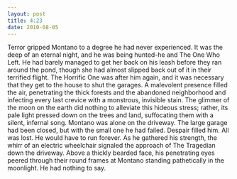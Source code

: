 ```yaml
---
layout: post
title: 4:23
date: 2010-08-05
---
```

Terror gripped Montano to a degree he had never experienced. It was the
      deep of an eternal night, and he was being hunted-he and The One Who Left. He had barely
      managed to get her back on his leash before they ran around the pond, though she had almost
      slipped back out of it in their terrified flight. The Horrific One was after him again, and it
      was necessary that they get to the house to shut the garages.    A
      malevolent presence filled the air, penetrating the thick forests and the abandoned
      neighborhood and infecting every last crevice with a monstrous, invisible stain. The glimmer
      of the moon on the earth did nothing to alleviate this hideous stress; rather, its pale light
      pressed down on the trees and land, suffocating them with a silent, infernal song.    Montano was alone on the driveway. The large garage had been closed, but with
      the small one he had failed. Despair filled him. All was lost. He would have to run forever.
      As he gathered his strength, the whirr of an electric wheelchair signaled the approach of The
      Tragedian down the driveway. Above a thickly bearded face, his penetrating eyes peered through
      their round frames at Montano standing pathetically in the moonlight. He had nothing to
      say.